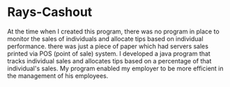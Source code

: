 # Rays-Cashout

At the time when I created this program, there was no program in place to monitor the sales of individuals and allocate tips based on
individual performance. there was just a piece of paper which had servers sales printed via POS (point of sale) system. I developed a java 
program that tracks individual sales and allocates tips based on a percentage of that individual's sales. My program enabled my employer 
to be more efficient in the management of his employees.
